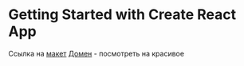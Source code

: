 # Getting Started with Create React App

Ссылка на [макет](https://www.figma.com/file/y8lMzi6PhpmBhvcDoTyPKX/Diploma-(Copy)?node-id=891%3A3857)
[Домен](https://diplomaa.nomoredomains.xyz/) - посмотреть на красивое

